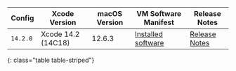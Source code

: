  Config   | Xcode Version                   | macOS Version | VM Software Manifest | Release Notes
----------|---------------------------------|---------------|----------------------------|--------------
 `14.2.0` | Xcode 14.2 (14C18) | 12.6.3 | [Installed software](https://circle-macos-docs.s3.amazonaws.com/image-manifest/v11441/manifest.txt) | [Release Notes](https://discuss.circleci.com/t/announcing-apple-silicon-m1-support-now-available/46908)
 {: class="table table-striped"}